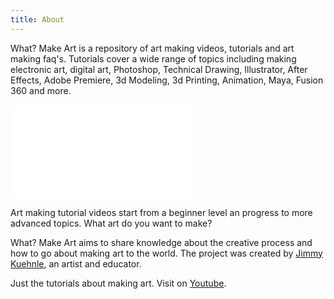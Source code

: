 ```yaml
---
title: About
---
```


What? Make Art is a repository of art making videos, tutorials and art making faq's. Tutorials cover a wide range of topics including making electronic art, digital art, Photoshop, Technical Drawing, Illustrator, After Effects, Adobe Premiere, 3d Modeling, 3d Printing, Animation, Maya, Fusion 360 and more.

![does this print](/arc-welding.md)

Art making tutorial videos start from a beginner level an progress to more advanced topics. What art do you want to make?

What? Make Art aims to share knowledge about the creative process and how to go about making art to the world. The project was created by [Jimmy Kuehnle](https://www.jimmykuehnle.com), an artist and educator.

Just the tutorials about making art. Visit on [Youtube](https://www.youtube.com/channel/UCmGXH-jy0o2CuhqtpxbaQgA).
